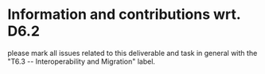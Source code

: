 # Information and contributions wrt. D6.2

please mark all issues related to this deliverable and task in general with the "T6.3 -- Interoperability and Migration" label.
